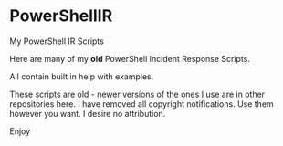 # PowerShellIR
My PowerShell IR Scripts

Here are many of my **old** PowerShell Incident Response Scripts.

All contain built in help with examples.

These scripts are old - newer versions of the ones I use are in other repositories here. I have removed all copyright notifications. Use them however you want. I desire no attribution.

Enjoy
